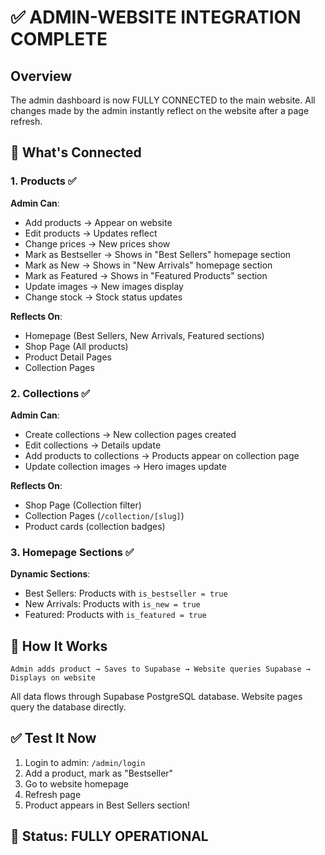# ✅ ADMIN-WEBSITE INTEGRATION COMPLETE

## Overview
The admin dashboard is now FULLY CONNECTED to the main website. All changes made by the admin instantly reflect on the website after a page refresh.

## 🔗 What's Connected

### 1. Products ✅
**Admin Can**:
- Add products → Appear on website
- Edit products → Updates reflect
- Change prices → New prices show
- Mark as Bestseller → Shows in "Best Sellers" homepage section
- Mark as New → Shows in "New Arrivals" homepage section  
- Mark as Featured → Shows in "Featured Products" section
- Update images → New images display
- Change stock → Stock status updates

**Reflects On**:
- Homepage (Best Sellers, New Arrivals, Featured sections)
- Shop Page (All products)
- Product Detail Pages
- Collection Pages

### 2. Collections ✅
**Admin Can**:
- Create collections → New collection pages created
- Edit collections → Details update
- Add products to collections → Products appear on collection page
- Update collection images → Hero images update

**Reflects On**:
- Shop Page (Collection filter)
- Collection Pages (`/collection/[slug]`)
- Product cards (collection badges)

### 3. Homepage Sections ✅
**Dynamic Sections**:
- Best Sellers: Products with `is_bestseller = true`
- New Arrivals: Products with `is_new = true`
- Featured: Products with `is_featured = true`

## 🎯 How It Works

```
Admin adds product → Saves to Supabase → Website queries Supabase → Displays on website
```

All data flows through Supabase PostgreSQL database. Website pages query the database directly.

## ✅ Test It Now

1. Login to admin: `/admin/login`
2. Add a product, mark as "Bestseller"
3. Go to website homepage
4. Refresh page
5. Product appears in Best Sellers section!

## 🎉 Status: FULLY OPERATIONAL
